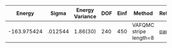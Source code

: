 | Energy      | Sigma   | Energy Variance | DOF | Einf | Method                 | Reference |
|-------------|---------|-----------------|-----|------|------------------------|-----------|
| -163.975424 | .012544 | 1.86(30)        | 240 | 450  | VAFQMC stripe length=8 | [paper](https://journals.aps.org/prb/abstract/10.1103/PhysRevB.107.115133) |
